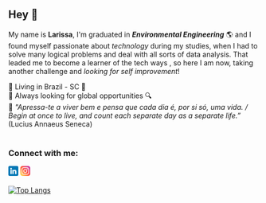 ## Hey 🖖

My name is **Larissa**, I'm graduated in ***Environmental Engineering*** 🌎 and I found myself passionate about *technology* during my studies, when I had to solve many logical problems and deal with all sorts of data analysis. That leaded me to become a learner of the tech ways , so here I am now, taking another challenge and *looking for self improvement*!  

🔹 Living in Brazil - SC 📍
<br>
🔹 Always looking for global opportunities 🔍
<br>
🔹 *"Apressa-te a viver bem e pensa que cada dia é, por si só, uma vida. / Begin at once to live, and count each separate day as a separate life.”* (Lucius  Annaeus Seneca)
<br>
<br>
### Connect with me:
[![website](./linkedin.png)](https://www.linkedin.com/in/larissa-borsari-95a713170/)
[![website](./instagram.png)](https://www.instagram.com/_borsari/)
<br>
<br>
[![Top Langs](https://github-readme-stats.vercel.app/api/top-langs/?username=larissaborsari&langs_count=10&theme=aura)](https://github.com/larissaborsari/larissaborsari)


